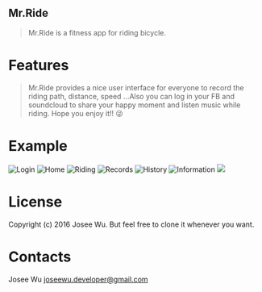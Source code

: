 
## Mr.Ride
>  Mr.Ride is a fitness app for riding bicycle. 

# Features
> Mr.Ride provides a nice user interface for everyone to record the riding path, distance, speed ...Also you can log in your FB and soundcloud to share your happy moment and listen music while riding. Hope you enjoy it!! :stuck_out_tongue_winking_eye:

# Example

![Login](https://github.com/joseewu/Mr-Ride-iOS/blob/Mr-Ride-iOS0627/ExamplePictures/LoginPage.png)
![Home](https://github.com/joseewu/Mr-Ride-iOS/blob/Mr-Ride-iOS0627/ExamplePictures/HomePage.png)
![Riding](https://github.com/joseewu/Mr-Ride-iOS/blob/Mr-Ride-iOS0627/ExamplePictures/TrackingPage.png)
![Records](https://github.com/joseewu/Mr-Ride-iOS/blob/Mr-Ride-iOS0627/ExamplePictures/FinishedPage.png)
![History](https://github.com/joseewu/Mr-Ride-iOS/blob/Mr-Ride-iOS0627/ExamplePictures/HistoryPage.png)
![Information](https://github.com/joseewu/Mr-Ride-iOS/blob/Mr-Ride-iOS0627/ExamplePictures/RidingInformationPage.png)
![](https://github.com/joseewu/Mr-Ride-iOS/blob/Mr-Ride-iOS0627/ExamplePictures/RidingInformationPage_2.png)

 
# License
   Copyright (c) 2016 Josee Wu.
   But feel free to clone it whenever you want.



# Contacts
Josee Wu
joseewu.developer@gmail.com
